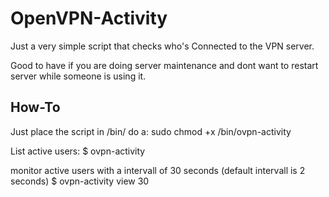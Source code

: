 # OpenVPN-Activity
Just a very simple script that checks who's Connected to the VPN server. 

Good to have if you are doing server maintenance and dont want to restart server while someone is using it.

## How-To
Just place the script in /bin/
do a: sudo chmod +x /bin/ovpn-activity

List active users:
$ ovpn-activity 

monitor active users with a intervall of 30 seconds (default intervall is 2 seconds)
$ ovpn-activity view 30
